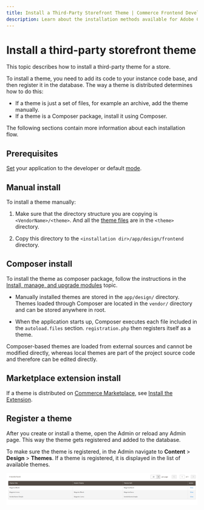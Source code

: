 ```yaml
---
title: Install a Third-Party Storefront Theme | Commerce Frontend Development
description: Learn about the installation methods available for Adobe Commerce and Magento Open Source themes.
---
```


# Install a third-party storefront theme

This topic describes how to install a third-party theme for a store.

To install a theme, you need to add its code to your instance code base, and then register it in the database. The way a theme is distributed determines how to do this:

-  If a theme is just a set of files, for example an archive, add the theme manually.
-  If a theme is a Composer package, install it using Composer.

The following sections contain more information about each installation flow.

## Prerequisites

[Set](https://experienceleague.adobe.com/docs/commerce-operations/configuration-guide/cli/set-mode.html) your application to the developer or default [mode](https://experienceleague.adobe.com/docs/commerce-operations/configuration-guide/setup/application-modes.html).

## Manual install

To install a theme manually:

1. Make sure that the directory structure you are copying is `<VendorName>/<theme>`. And all the [theme files](structure.md) are in the `<theme>` directory.

1. Copy this directory to the `<installation dir>/app/design/frontend` directory.

## Composer install

To install the theme as composer package, follow the instructions in the [Install, manage, and upgrade modules](https://devdocs.magento.com/cloud/howtos/install-components.html) topic.

-  Manually installed themes are stored in the `app/design/` directory. Themes loaded through Composer are located in the `vendor/` directory and can be stored anywhere in root.

-  When the application starts up, Composer executes each file included in the `autoload.files` section. `registration.php` then registers itself as a theme.

<InlineAlert variant="info" slots="text"/>

Composer-based themes are loaded from external sources and cannot be modified directly, whereas local themes are part of the project source code and therefore can be edited directly.

## Marketplace extension install

If a theme is distributed on [Commerce Marketplace](https://marketplace.magento.com/), see [Install the Extension](https://devdocs.magento.com/extensions/install/).

## Register a theme

After you create or install a theme, open the Admin or reload any Admin page. This way the theme gets registered and added to the database.

To make sure the theme is registered, in the Admin navigate to **Content** > **Design** > **Themes**. If a theme is registered, it is displayed in the list of available themes.

![The registered theme in Admin](../../_images/frontend/theme.png)
